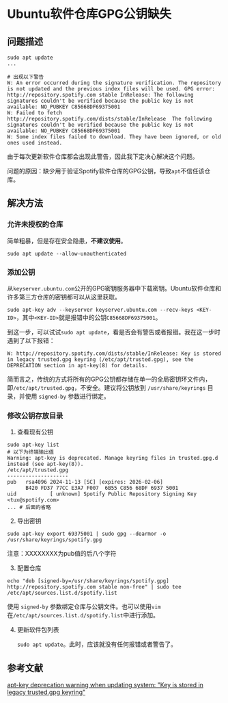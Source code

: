 # Ubuntu软件仓库GPG公钥缺失

## 问题描述

```shell
sudo apt update
...

# 出现以下警告
W: An error occurred during the signature verification. The repository is not updated and the previous index files will be used. GPG error: http://repository.spotify.com stable InRelease: The following signatures couldn't be verified because the public key is not available: NO_PUBKEY C85668DF69375001
W: Failed to fetch http://repository.spotify.com/dists/stable/InRelease  The following signatures couldn't be verified because the public key is not available: NO_PUBKEY C85668DF69375001
W: Some index files failed to download. They have been ignored, or old ones used instead.
```

由于每次更新软件仓库都会出现此警告，因此我下定决心解决这个问题。

问题的原因：缺少用于验证Spotify软件仓库的GPG公钥，导致`apt`不信任该仓库。

## 解决方法

### 允许未授权的仓库

简单粗暴，但是存在安全隐患，**不建议使用**。

```shell
sudo apt update --allow-unauthenticated
```

### 添加公钥

从`keyserver.ubuntu.com`公开的GPG密钥服务器中下载密钥。Ubuntu软件仓库和许多第三方仓库的密钥都可以从这里获取。

`sudo apt-key adv --keyserver keyserver.ubuntu.com --recv-keys <KEY-ID>`，其中`<KEY-ID>`就是报错中的公钥`C85668DF69375001`。

到这一步，可以试试`sudo apt update`，看是否会有警告或者报错。我在这一步时遇到了以下报错：

```shell
W: http://repository.spotify.com/dists/stable/InRelease: Key is stored in legacy trusted.gpg keyring (/etc/apt/trusted.gpg), see the DEPRECATION section in apt-key(8) for details.
```

简而言之，传统的方式将所有的GPG公钥都存储在单一的全局密钥环文件内，即`/etc/apt/trusted.gpg`，不安全。建议将公钥放到 `/usr/share/keyrings` 目录，并使用 `signed-by` 参数进行绑定。

### 修改公钥存放目录

1. 查看现有公钥

```shell
sudo apt-key list
# 以下为终端输出值
Warning: apt-key is deprecated. Manage keyring files in trusted.gpg.d instead (see apt-key(8)).
/etc/apt/trusted.gpg
--------------------
pub   rsa4096 2024-11-13 [SC] [expires: 2026-02-06]
      B420 FD37 77CC E3A7 F007  6B55 C856 68DF 6937 5001
uid           [ unknown] Spotify Public Repository Signing Key <tux@spotify.com>
... # 后面的省略
```

2. 导出密钥

`sudo apt-key export 69375001 | sudo gpg --dearmor -o /usr/share/keyrings/spotify.gpg`

注意：XXXXXXXX为pub值的后八个字符

3. 配置仓库

`echo "deb [signed-by=/usr/share/keyrings/spotify.gpg] http://repository.spotify.com stable non-free" | sudo tee /etc/apt/sources.list.d/spotify.list`

使用 `signed-by` 参数绑定仓库与公钥文件。也可以使用`vim`在`/etc/apt/sources.list.d/spotify.list`中进行添加。

4. 更新软件包列表

   `sudo apt update`。此时，应该就没有任何报错或者警告了。

## 参考文献

[apt-key deprecation warning when updating system: "Key is stored in legacy trusted.gpg keyring"](https://askubuntu.com/questions/1398344/apt-key-deprecation-warning-when-updating-system-key-is-stored-in-legacy-trust)

